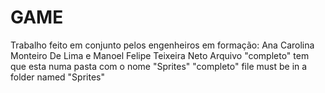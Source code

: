 # GAME 
Trabalho feito em conjunto pelos engenheiros em formação: Ana Carolina Monteiro De Lima e Manoel Felipe Teixeira Neto 
Arquivo "completo" tem que esta numa pasta com o nome "Sprites"
"completo" file must be in a folder named "Sprites"
